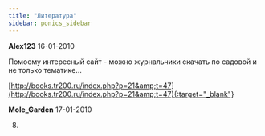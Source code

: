 ```yaml
---
title: "Литература"
sidebar: ponics_sidebar
---
```


**Alex123** 16-01-2010

Помоему интересный сайт - можно журнальчики скачать по садовой и не только тематике...

[http://books.tr200.ru/index.php?p=21&amp;t=47](http://books.tr200.ru/index.php?p=21&amp;t=47){:target="_blank"}


**Mole_Garden** 17-01-2010

 8)


